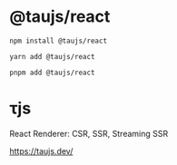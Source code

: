 # @taujs/react

`npm install @taujs/react`

`yarn add @taujs/react`

`pnpm add @taujs/react`

# τjs

React Renderer: CSR, SSR, Streaming SSR

https://taujs.dev/
